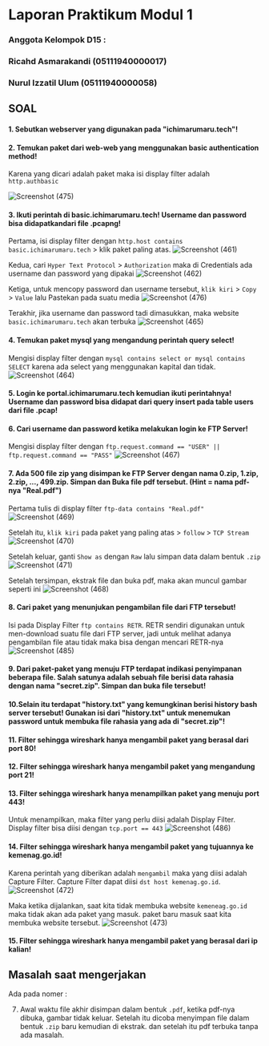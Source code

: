 # Laporan Praktikum Modul 1

### Anggota  Kelompok D15 :

### Ricahd Asmarakandi (05111940000017)

### Nurul Izzatil Ulum (05111940000058)



## SOAL

#### 1. Sebutkan webserver yang digunakan pada "ichimarumaru.tech"!

#### 2. Temukan paket dari web-web yang menggunakan basic authentication method!

Karena yang dicari adalah paket maka isi display filter adalah `http.authbasic`

![Screenshot (475)](https://user-images.githubusercontent.com/76694068/134185295-02284804-a8c8-4f57-a8e4-0808a4822d1a.png)


#### 3. Ikuti perintah di basic.ichimarumaru.tech! Username dan password bisa didapatkandari file .pcapng!

Pertama, isi display filter dengan `http.host contains basic.ichimarumaru.tech` > klik paket paling atas.
![Screenshot (461)](https://user-images.githubusercontent.com/76694068/134185981-b4914c75-d362-4740-acfc-8a3432a88ee9.png)

Kedua, cari `Hyper Text Protocol` > `Authorization` maka di Credentials ada username dan password yang dipakai
![Screenshot (462)](https://user-images.githubusercontent.com/76694068/134185997-4d96d446-b5cf-4238-9b85-8916d0eeb1b2.png)

Ketiga, untuk mencopy password dan username tersebut, `klik kiri` > `Copy` > `Value` lalu Pastekan pada suatu media 
![Screenshot (476)](https://user-images.githubusercontent.com/76694068/134186808-a653d696-4dc0-4628-aca5-6fdf1af602c8.png)

Terakhir, jika username dan password tadi dimasukkan, maka website `basic.ichimarumaru.tech` akan terbuka
![Screenshot (465)](https://user-images.githubusercontent.com/76694068/134186001-eee6f033-8d05-44cc-baea-e16a7cb4d784.png)

#### 4. Temukan paket mysql yang mengandung perintah query select!

Mengisi display filter dengan `mysql contains select or mysql contains SELECT` karena ada select yang menggunakan kapital dan tidak.
![Screenshot (464)](https://user-images.githubusercontent.com/76694068/134187633-05e65f2d-4981-4f8d-bc3a-b1f0c5e1fd8c.png)


#### 5. Login ke portal.ichimarumaru.tech kemudian ikuti perintahnya! Username dan password bisa didapat dari query insert pada table users dari file .pcap!

#### 6. Cari username dan password ketika melakukan login ke FTP Server!

Mengisi display filter dengan `ftp.request.command == "USER" || ftp.request.command == "PASS"`
![Screenshot (467)](https://user-images.githubusercontent.com/76694068/134188079-24747c98-55b8-47b6-8286-2b45bbbe8cc5.png)


#### 7. Ada 500 file zip yang disimpan ke FTP Server dengan nama 0.zip, 1.zip, 2.zip, ..., 499.zip. Simpan dan Buka file pdf tersebut. (Hint = nama pdf-nya "Real.pdf")

Pertama tulis di display filter `ftp-data contains "Real.pdf"`
![Screenshot (469)](https://user-images.githubusercontent.com/76694068/134457220-43cb3300-1ca1-4606-ae16-0003e8d947b2.png)

Setelah itu, `klik kiri` pada paket yang paling atas > `follow` > `TCP Stream`
![Screenshot (470)](https://user-images.githubusercontent.com/76694068/134457223-fcdd61f5-a8b6-493a-b2bc-508e60418165.png)

Setelah keluar, ganti `Show as` dengan `Raw` lalu simpan data dalam bentuk `.zip`
![Screenshot (471)](https://user-images.githubusercontent.com/76694068/134457225-23dbe95a-d2a5-4fb3-8906-8a32024866f4.png)

Setelah tersimpan, ekstrak file dan buka pdf, maka akan muncul gambar seperti ini
![Screenshot (468)](https://user-images.githubusercontent.com/76694068/134457216-46ce016b-7f99-4524-808c-79bf450f1b24.png)


#### 8. Cari paket yang menunjukan pengambilan file dari FTP tersebut!

Isi pada Display Filter `ftp contains RETR`. RETR sendiri digunakan untuk men-download suatu file dari FTP server, jadi untuk melihat adanya pengambilan file atau tidak maka bisa dengan mencari RETR-nya
![Screenshot (485)](https://user-images.githubusercontent.com/76694068/134457743-da970cce-2fa0-4e97-81bb-b5e1a278f195.png)


#### 9. Dari paket-paket yang menuju FTP terdapat indikasi penyimpanan beberapa file. Salah satunya adalah sebuah file berisi data rahasia dengan nama "secret.zip". Simpan dan buka file tersebut!

#### 10.Selain itu terdapat "history.txt" yang kemungkinan berisi history bash server tersebut! Gunakan isi dari "history.txt" untuk menemukan password untuk membuka file rahasia yang ada di "secret.zip"!

#### 11. Filter sehingga wireshark hanya mengambil paket yang berasal dari port 80!

#### 12. Filter sehingga wireshark hanya mengambil paket yang mengandung port 21!

#### 13. Filter sehingga wireshark hanya menampilkan paket yang menuju port 443!

Untuk menampilkan, maka filter yang perlu diisi adalah Display Filter. Display filter bisa diisi dengan `tcp.port == 443`
![Screenshot (486)](https://user-images.githubusercontent.com/76694068/134457943-8a0b4d08-3918-4b8a-adc8-c796bf00d9b0.png)


#### 14. Filter sehingga wireshark hanya mengambil paket yang tujuannya ke kemenag.go.id!

Karena perintah yang diberikan adalah `mengambil` maka yang diisi adalah Capture Filter. Capture Filter dapat diisi `dst host kemenag.go.id`.
![Screenshot (472)](https://user-images.githubusercontent.com/76694068/134458073-80c76992-5855-45cb-8040-7d8234dbc361.png)

Maka ketika dijalankan, saat kita tidak membuka website `kemeneag.go.id` maka tidak akan ada paket yang masuk. paket baru masuk saat kita membuka website tersebut.
![Screenshot (473)](https://user-images.githubusercontent.com/76694068/134458075-607583da-dfab-4269-8b63-88e453329361.png)


#### 15. Filter sehingga wireshark hanya mengambil paket yang berasal dari ip kalian!







## Masalah saat mengerjakan

Ada pada nomer :

7. Awal waktu file akhir disimpan dalam bentuk `.pdf`, ketika pdf-nya dibuka, gambar tidak keluar. Setelah itu dicoba menyimpan file dalam bentuk `.zip` baru kemudian di ekstrak. dan setelah itu pdf terbuka tanpa ada masalah.

